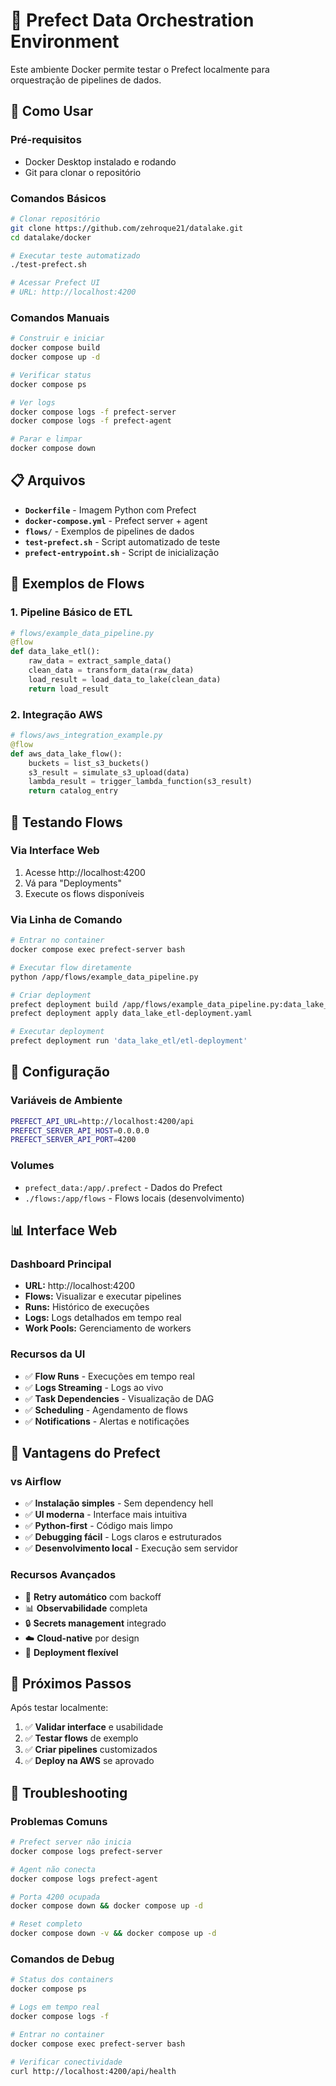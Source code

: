# 🌊 Prefect Data Orchestration Environment

Este ambiente Docker permite testar o Prefect localmente para orquestração de pipelines de dados.

## 🚀 Como Usar

### Pré-requisitos
- Docker Desktop instalado e rodando
- Git para clonar o repositório

### Comandos Básicos

```bash
# Clonar repositório
git clone https://github.com/zehroque21/datalake.git
cd datalake/docker

# Executar teste automatizado
./test-prefect.sh

# Acessar Prefect UI
# URL: http://localhost:4200
```

### Comandos Manuais

```bash
# Construir e iniciar
docker compose build
docker compose up -d

# Verificar status
docker compose ps

# Ver logs
docker compose logs -f prefect-server
docker compose logs -f prefect-agent

# Parar e limpar
docker compose down
```

## 📋 Arquivos

- **`Dockerfile`** - Imagem Python com Prefect
- **`docker-compose.yml`** - Prefect server + agent
- **`flows/`** - Exemplos de pipelines de dados
- **`test-prefect.sh`** - Script automatizado de teste
- **`prefect-entrypoint.sh`** - Script de inicialização

## 🧪 Exemplos de Flows

### 1. Pipeline Básico de ETL
```python
# flows/example_data_pipeline.py
@flow
def data_lake_etl():
    raw_data = extract_sample_data()
    clean_data = transform_data(raw_data)
    load_result = load_data_to_lake(clean_data)
    return load_result
```

### 2. Integração AWS
```python
# flows/aws_integration_example.py
@flow
def aws_data_lake_flow():
    buckets = list_s3_buckets()
    s3_result = simulate_s3_upload(data)
    lambda_result = trigger_lambda_function(s3_result)
    return catalog_entry
```

## 🎯 Testando Flows

### Via Interface Web
1. Acesse http://localhost:4200
2. Vá para "Deployments"
3. Execute os flows disponíveis

### Via Linha de Comando
```bash
# Entrar no container
docker compose exec prefect-server bash

# Executar flow diretamente
python /app/flows/example_data_pipeline.py

# Criar deployment
prefect deployment build /app/flows/example_data_pipeline.py:data_lake_etl -n "etl-deployment"
prefect deployment apply data_lake_etl-deployment.yaml

# Executar deployment
prefect deployment run 'data_lake_etl/etl-deployment'
```

## 🔧 Configuração

### Variáveis de Ambiente
```bash
PREFECT_API_URL=http://localhost:4200/api
PREFECT_SERVER_API_HOST=0.0.0.0
PREFECT_SERVER_API_PORT=4200
```

### Volumes
- `prefect_data:/app/.prefect` - Dados do Prefect
- `./flows:/app/flows` - Flows locais (desenvolvimento)

## 📊 Interface Web

### Dashboard Principal
- **URL:** http://localhost:4200
- **Flows:** Visualizar e executar pipelines
- **Runs:** Histórico de execuções
- **Logs:** Logs detalhados em tempo real
- **Work Pools:** Gerenciamento de workers

### Recursos da UI
- ✅ **Flow Runs** - Execuções em tempo real
- ✅ **Logs Streaming** - Logs ao vivo
- ✅ **Task Dependencies** - Visualização de DAG
- ✅ **Scheduling** - Agendamento de flows
- ✅ **Notifications** - Alertas e notificações

## 🎯 Vantagens do Prefect

### vs Airflow
- ✅ **Instalação simples** - Sem dependency hell
- ✅ **UI moderna** - Interface mais intuitiva
- ✅ **Python-first** - Código mais limpo
- ✅ **Debugging fácil** - Logs claros e estruturados
- ✅ **Desenvolvimento local** - Execução sem servidor

### Recursos Avançados
- 🔄 **Retry automático** com backoff
- 📊 **Observabilidade** completa
- 🔒 **Secrets management** integrado
- ☁️ **Cloud-native** por design
- 🚀 **Deployment flexível**

## 🚀 Próximos Passos

Após testar localmente:
1. ✅ **Validar interface** e usabilidade
2. ✅ **Testar flows** de exemplo
3. ✅ **Criar pipelines** customizados
4. ✅ **Deploy na AWS** se aprovado

## 🐛 Troubleshooting

### Problemas Comuns
```bash
# Prefect server não inicia
docker compose logs prefect-server

# Agent não conecta
docker compose logs prefect-agent

# Porta 4200 ocupada
docker compose down && docker compose up -d

# Reset completo
docker compose down -v && docker compose up -d
```

### Comandos de Debug
```bash
# Status dos containers
docker compose ps

# Logs em tempo real
docker compose logs -f

# Entrar no container
docker compose exec prefect-server bash

# Verificar conectividade
curl http://localhost:4200/api/health
```

